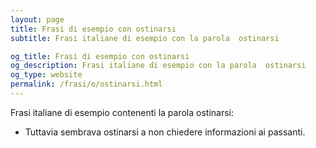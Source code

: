```yaml
---
layout: page
title: Frasi di esempio con ostinarsi 
subtitle: Frasi italiane di esempio con la parola  ostinarsi

og_title: Frasi di esempio con ostinarsi 
og_description: Frasi italiane di esempio con la parola  ostinarsi
og_type: website
permalink: /frasi/o/ostinarsi.html
---
```


Frasi italiane di esempio contenenti la parola ostinarsi:


- Tuttavia sembrava ostinarsi a non chiedere informazioni ai passanti.
